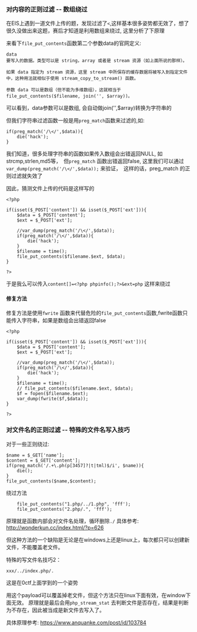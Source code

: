 ### 对内容的正则过滤 -- 数组绕过

在EIS上遇到一道文件上传的题，发现过滤了`<`,这样基本很多姿势都无效了，想了很久没做出来这题，赛后才知道是利用数组来绕过, 这里分析了下原理

来看下`file_put_contents`函数第二个参数data的官网定义:
```
data
要写入的数据。类型可以是 string，array 或者是 stream 资源（如上面所说的那样）。

如果 data 指定为 stream 资源，这里 stream 中所保存的缓存数据将被写入到指定文件中，这种用法就相似于使用 stream_copy_to_stream() 函数。

参数 data 可以是数组（但不能为多维数组），这就相当于 file_put_contents($filename, join('', $array))。
```


可以看到，data参数可以是数组, 会自动做join('',$array)转换为字符串的

但我们字符串过滤函数一般是用`preg_match`函数来过滤的,如:
```
if(preg_match('/\</',$data)){
	die('hack');
}
```


我们知道，很多处理字符串的函数如果传入数组会出错返回NULL, 如strcmp,strlen,md5等，　但`preg_match` 函数出错返回false, 这里我们可以通过`var_dump(preg_match('/\</',$data));` 来验证，　这样的话，preg_match 的正则过滤就失效了

因此，猜测文件上传的代码是这样写的

```
<?php 

if(isset($_POST['content']) && isset($_POST['ext'])){
	$data = $_POST['content'];
	$ext = $_POST['ext'];

	//var_dump(preg_match('/\</',$data));
	if(preg_match('/\</',$data)){
		die('hack');
	}
	$filename = time();
	file_put_contents($filename.$ext, $data);
}

?>
```

于是我么可以传入`content[]=<?php phpinfo();?>&ext=php` 这样来绕过


#### 修复方法
修复方法是使用`fwrite` 函数来代替危险的`file_put_contents`函数,fwrite函数只能传入字符串，如果是数组会出错返回false

```
<?php 

if(isset($_POST['content']) && isset($_POST['ext'])){
	$data = $_POST['content'];
	$ext = $_POST['ext'];

	//var_dump(preg_match('/\</',$data));
	if(preg_match('/\</',$data)){
		die('hack');
	}
	$filename = time();
	// file_put_contents($filename.$ext, $data);
	$f = fopen($filename.$ext);
	var_dump(fwrite($f,$data));
}

?>
```

### 对文件名的正则过滤 -- 特殊的文件名写入技巧

对于一些正则绕过:
```
$name = $_GET['name'];
$content = $_GET['content'];
if(preg_match('/.+\.ph(p[3457]?|t|tml)$/i', $name)){
	die();
}
file_put_contents($name,$content);
```

绕过方法
```
    file_put_contents("1.php/../1.php", 'fff');
    file_put_contents("2.php/.", 'fff');
```

原理就是函数内部会对文件名处理，循环删除`./`
具体参考: http://wonderkun.cc/index.html/?p=626


但这种方法的一个缺陷是无论是在windows上还是linux上，每次都只可以创建新文件，不能覆盖老文件。

特殊的写文件名技巧2：

    xxx/../index.php/.

这是在0ctf上面学到的一个姿势

用这个payload可以覆盖掉老文件，但这个方法只在linux下面有效，在window下面无效。 原理就是最后会用`php_stream_stat` 去判断文件是否存在，结果是判断为不存在，因此被当成是新文件去写入了。

具体原理参考: https://www.anquanke.com/post/id/103784



